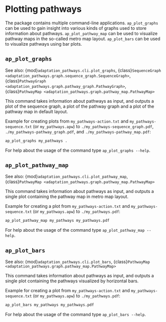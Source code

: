 # Plotting pathways

The package contains multiple command-line applications. `ap_plot_graphs` can be used to gain insight into
various kinds of graphs used to store information about pathways. `ap_plot_pathway_map` can be used to
visualize pathway maps in the so-called metro map layout. `ap_plot_bars` can be used to visualize pathways
using bar plots.


## `ap_plot_graphs`

See also:
{mod}`adaptation_pathways.cli.plot_graphs`,
{class}`SequenceGraph <adaptation_pathways.graph.sequence_graph.SequenceGraph>`,
{class}`PathwayGraph <adaptation_pathways.graph.pathway_graph.PathwayGraph>`,
{class}`PathwayMap <adaptation_pathways.graph.pathway_map.PathwayMap>`

This command takes information about pathways as input, and outputs a plot of the sequence graph, a plot of
the pathway graph and a plot of the pathway map in default layout.

Example for creating plots from `my_pathways-action.txt` and `my_pathways-sequence.txt` (or `my_pathways.apw`)
to `./my_pathways-sequence_graph.pdf`, `./my_pathways-pathway_graph.pdf`, and `./my_pathways-pathway_map.pdf`:

```bash
ap_plot_graphs my_pathways .
```

For help about the usage of the command type `ap_plot_graphs --help`.


## `ap_plot_pathway_map`

See also:
{mod}`adaptation_pathways.cli.plot_pathway_map`,
{class}`PathwayMap <adaptation_pathways.graph.pathway_map.PathwayMap>`

This command takes information about pathways as input, and outputs a single plot containing the pathway map
in metro map layout.

Example for creating a plot from `my_pathways-action.txt` and `my_pathways-sequence.txt`
(or `my_pathways.apw`) to `./my_pathways.pdf`:

```bash
ap_plot_pathway_map my_pathways my_pathways.pdf
```

For help about the usage of the command type `ap_plot_pathway_map --help`.


## `ap_plot_bars`

See also:
{mod}`adaptation_pathways.cli.plot_bars`,
{class}`PathwayMap <adaptation_pathways.graph.pathway_map.PathwayMap>`

This command takes information about pathways as input, and outputs a single plot containing the pathways
visualized by horizontal bars.

Example for creating a plot from `my_pathways-action.txt` and `my_pathways-sequence.txt` (or
`my_pathways.apw`) to `./my_pathways.pdf`:

```bash
ap_plot_bars my_pathways my_pathways.pdf
```

For help about the usage of the command type `ap_plot_bars --help`.
